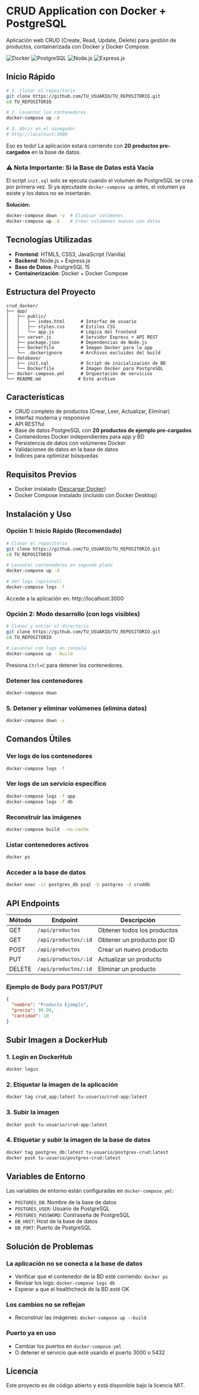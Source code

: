 # CRUD Application con Docker + PostgreSQL

Aplicación web CRUD (Create, Read, Update, Delete) para gestión de productos, containerizada con Docker y Docker Compose.

![Docker](https://img.shields.io/badge/Docker-2496ED?style=for-the-badge&logo=docker&logoColor=white)
![PostgreSQL](https://img.shields.io/badge/PostgreSQL-316192?style=for-the-badge&logo=postgresql&logoColor=white)
![Node.js](https://img.shields.io/badge/Node.js-43853D?style=for-the-badge&logo=node.js&logoColor=white)
![Express.js](https://img.shields.io/badge/Express.js-404D59?style=for-the-badge)

## Inicio Rápido

```bash
# 1. Clonar el repositorio
git clone https://github.com/TU_USUARIO/TU_REPOSITORIO.git
cd TU_REPOSITORIO

# 2. Levantar los contenedores
docker-compose up -d

# 3. Abrir en el navegador
# http://localhost:3000
```

Eso es todo! La aplicación estará corriendo con **20 productos pre-cargados** en la base de datos.

### ⚠ Nota Importante: Si la Base de Datos está Vacía

El script `init.sql` solo se ejecuta cuando el volumen de PostgreSQL se crea por primera vez. Si ya ejecutaste `docker-compose up` antes, el volumen ya existe y los datos no se insertarán.

**Solución:**
```bash
docker-compose down -v  # Eliminar volúmenes
docker-compose up -d    # Crear volúmenes nuevos con datos
```

## Tecnologías Utilizadas

- **Frontend**: HTML5, CSS3, JavaScript (Vanilla)
- **Backend**: Node.js + Express.js
- **Base de Datos**: PostgreSQL 15
- **Containerización**: Docker + Docker Compose

## Estructura del Proyecto

```
crud_docker/
├── app/
│   ├── public/
│   │   ├── index.html      # Interfaz de usuario
│   │   ├── styles.css      # Estilos CSS
│   │   └── app.js          # Lógica del frontend
│   ├── server.js           # Servidor Express + API REST
│   ├── package.json        # Dependencias de Node.js
│   ├── Dockerfile          # Imagen Docker para la app
│   └── .dockerignore       # Archivos excluidos del build
├── database/
│   ├── init.sql            # Script de inicialización de BD
│   └── Dockerfile          # Imagen Docker para PostgreSQL
├── docker-compose.yml      # Orquestación de servicios
└── README.md              # Este archivo
```

## Características

- CRUD completo de productos (Crear, Leer, Actualizar, Eliminar)
- Interfaz moderna y responsive
- API RESTful
- Base de datos PostgreSQL con **20 productos de ejemplo pre-cargados**
- Contenedores Docker independientes para app y BD
- Persistencia de datos con volúmenes Docker
- Validaciones de datos en la base de datos
- Índices para optimizar búsquedas

## Requisitos Previos

- Docker instalado ([Descargar Docker](https://www.docker.com/products/docker-desktop))
- Docker Compose instalado (incluido con Docker Desktop)

## Instalación y Uso

### Opción 1: Inicio Rápido (Recomendado)

```bash
# Clonar el repositorio
git clone https://github.com/TU_USUARIO/TU_REPOSITORIO.git
cd TU_REPOSITORIO

# Levantar contenedores en segundo plano
docker-compose up -d

# Ver logs (opcional)
docker-compose logs -f
```

Accede a la aplicación en: http://localhost:3000

### Opción 2: Modo desarrollo (con logs visibles)

```bash
# Clonar y entrar al directorio
git clone https://github.com/TU_USUARIO/TU_REPOSITORIO.git
cd TU_REPOSITORIO

# Levantar con logs en consola
docker-compose up --build
```

Presiona `Ctrl+C` para detener los contenedores.

### Detener los contenedores

```bash
docker-compose down
```

### 5. Detener y eliminar volúmenes (elimina datos)

```bash
docker-compose down -v
```

## Comandos Útiles

### Ver logs de los contenedores
```bash
docker-compose logs -f
```

### Ver logs de un servicio específico
```bash
docker-compose logs -f app
docker-compose logs -f db
```

### Reconstruir las imágenes
```bash
docker-compose build --no-cache
```

### Listar contenedores activos
```bash
docker ps
```

### Acceder a la base de datos
```bash
docker exec -it postgres_db psql -U postgres -d cruddb
```

## API Endpoints

| Método | Endpoint | Descripción |
|--------|----------|-------------|
| GET | `/api/productos` | Obtener todos los productos |
| GET | `/api/productos/:id` | Obtener un producto por ID |
| POST | `/api/productos` | Crear un nuevo producto |
| PUT | `/api/productos/:id` | Actualizar un producto |
| DELETE | `/api/productos/:id` | Eliminar un producto |

### Ejemplo de Body para POST/PUT

```json
{
  "nombre": "Producto Ejemplo",
  "precio": 99.99,
  "cantidad": 10
}
```

## Subir Imagen a DockerHub

### 1. Login en DockerHub
```bash
docker login
```

### 2. Etiquetar la imagen de la aplicación
```bash
docker tag crud_app:latest tu-usuario/crud-app:latest
```

### 3. Subir la imagen
```bash
docker push tu-usuario/crud-app:latest
```

### 4. Etiquetar y subir la imagen de la base de datos
```bash
docker tag postgres_db:latest tu-usuario/postgres-crud:latest
docker push tu-usuario/postgres-crud:latest
```

## Variables de Entorno

Las variables de entorno están configuradas en `docker-compose.yml`:

- `POSTGRES_DB`: Nombre de la base de datos
- `POSTGRES_USER`: Usuario de PostgreSQL
- `POSTGRES_PASSWORD`: Contraseña de PostgreSQL
- `DB_HOST`: Host de la base de datos
- `DB_PORT`: Puerto de PostgreSQL

## Solución de Problemas

### La aplicación no se conecta a la base de datos
- Verificar que el contenedor de la BD esté corriendo: `docker ps`
- Revisar los logs: `docker-compose logs db`
- Esperar a que el healthcheck de la BD esté OK

### Los cambios no se reflejan
- Reconstruir las imágenes: `docker-compose up --build`

### Puerto ya en uso
- Cambiar los puertos en `docker-compose.yml`
- O detener el servicio que esté usando el puerto 3000 o 5432

## Licencia

Este proyecto es de código abierto y está disponible bajo la licencia MIT.
